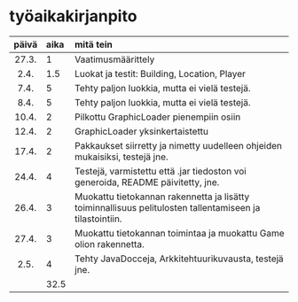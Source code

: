 # työaikakirjanpito

| päivä | aika | mitä tein  |
| :----:|:-----| :-----|
| 27.3. | 1    | Vaatimusmäärittely |
| 2.4. | 1.5    | Luokat ja testit: Building, Location, Player |
| 7.4. | 5    | Tehty paljon luokkia, mutta ei vielä testejä. |
| 8.4. | 5    | Tehty paljon luokkia, mutta ei vielä testejä. |
| 10.4. | 2    | Pilkottu GraphicLoader pienempiin osiin |
| 12.4. | 2    | GraphicLoader yksinkertaistettu |
| 17.4. | 2    | Pakkaukset siirretty ja nimetty uudelleen ohjeiden mukaisiksi, testejä jne. |
| 24.4. | 4    | Testejä, varmistettu että .jar tiedoston voi generoida, README päivitetty, jne. |
| 26.4. | 3 | Muokattu tietokannan rakennetta ja lisätty toiminnallisuus pelitulosten tallentamiseen ja tilastointiin. |
| 27.4. | 3 | Muokattu tietokannan toimintaa ja muokattu Game olion rakennetta. |
| 2.5. | 4 | Tehty JavaDocceja, Arkkitehtuurikuvausta, testejä jne. |
|  | 32.5    |  |

